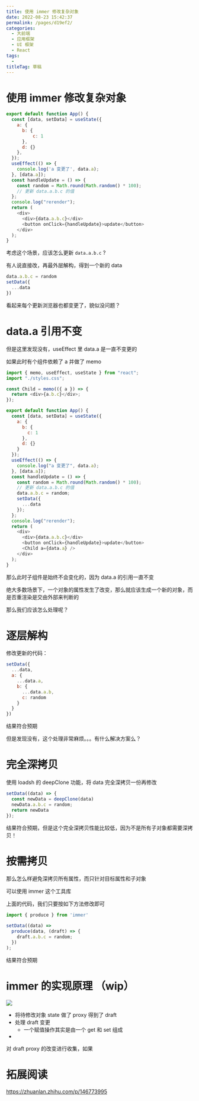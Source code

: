 ```yaml
---
title: 使用 immer 修改复杂对象
date: 2022-08-23 15:42:37
permalink: /pages/d19ef2/
categories: 
  - 大前端
  - 应用框架
  - UI 框架
  - React
tags: 
  - 
titleTag: 草稿
---
```

# 使用 immer 修改复杂对象

```js
export default function App() {
  const [data, setData] = useState({
    a: {
      b: {
          c: 1
      },
      d: {}
    },
  });
  useEffect(() => {
    console.log('a 变更了', data.a);
  }, [data.a]);
  const handleUpdate = () => {
    const random = Math.round(Math.random() * 100);
    // 更新 data.a.b.c 的值
  };
  console.log("rerender");
  return (
    <div>
      <div>{data.a.b.c}</div>
      <button onClick={handleUpdate}>update</button>
    </div>
  );
}
```

考虑这个场景，应该怎么更新 `data.a.b.c` ?

有人说直接改，再最外层解构，得到一个新的 data

```js
data.a.b.c = random
setData({
  ...data
})
```

看起来每个更新浏览器也都变更了，貌似没问题？

# data.a 引用不变

但是这里发现没有，useEffect 里 data.a 是一直不变更的

如果此时有个组件依赖了 a 并做了 memo 

```js
import { memo, useEffect, useState } from "react";
import "./styles.css";

const Child = memo(({ a }) => {
  return <div>{a.b.c}</div>;
});

export default function App() {
  const [data, setData] = useState({
    a: {
      b: {
        c: 1
      },
      d: {}
    }
  });
  useEffect(() => {
    console.log("a 变更了", data.a);
  }, [data.a]);
  const handleUpdate = () => {
    const random = Math.round(Math.random() * 100);
    // 更新 data.a.b.c 的值
    data.a.b.c = random;
    setData({
      ...data
    });
  };
  console.log("rerender");
  return (
    <div>
      <div>{data.a.b.c}</div>
      <button onClick={handleUpdate}>update</button>
      <Child a={data.a} />
    </div>
  );
}
```

那么此时子组件是始终不会变化的，因为 data.a 的引用一直不变

绝大多数场景下，一个对象的属性发生了改变，那么就应该生成一个新的对象，而是否重渲染是交由外部来判断的

那么我们应该怎么处理呢？

# 逐层解构

修改更新的代码：
```js
setData({
  ...data,
  a: {
    ...data.a,
    b: {
      ...data.a.b,
      c: random
    }
  }
})
```

结果符合预期

但是发现没有，这个处理非常麻烦。。。有什么解决方案么？

# 完全深拷贝

使用 loadsh 的 deepClone 功能，将 data 完全深拷贝一份再修改

```js
setData((data) => {
  const newData = deepClone(data)
  newData.a.b.c = random;
  return newData
});
```

结果符合预期，但是这个完全深拷贝性能比较低，因为不是所有子对象都需要深拷贝！

# 按需拷贝

那么怎么样避免深拷贝所有属性，而只针对目标属性和子对象

可以使用 immer 这个工具库

上面的代码，我们只要按如下方法修改即可
```js
import { produce } from 'immer'

setData((data) =>
  produce(data, (draft) => {
    draft.a.b.c = random;
  })
);
```

结果符合预期

# immer 的实现原理 （wip）

![](https://pic4.zhimg.com/80/v2-fdf4518f092e5500fc9264055e07b09b_1440w.jpg)


- 将待修改对象 state 做了 proxy 得到了 draft
- 处理 draft 变更
  - 一个赋值操作其实是由一个 get 和 set 组成
- 

对 draft proxy 的改变进行收集，如果

# 拓展阅读

https://zhuanlan.zhihu.com/p/146773995